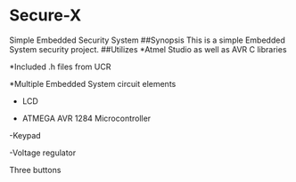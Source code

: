 # Secure-X
Simple Embedded Security System 
##Synopsis
This is a simple Embedded System security project.
##Utilizes
*Atmel Studio as well as AVR C libraries

*Included .h files from UCR

*Multiple Embedded System circuit elements

- LCD

- ATMEGA AVR 1284 Microcontroller

-Keypad

-Voltage regulator

Three buttons
